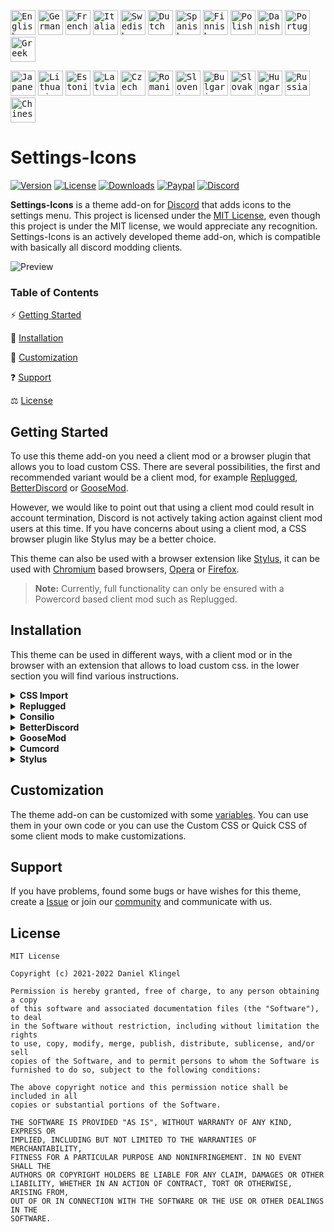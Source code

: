 <!-- ╔══════════════════════════╦═════════════════════════════════════════════════════════════════════════════[─]═[□]═[×]═╗ -->
<!-- ║ Docs                     ║ Language                                                                                ║ -->
<!-- ╚══════════════════════════╩═════════════════════════════════════════════════════════════════════════════════════════╝ -->

<kbd>[<img title="English" alt="English" src="https://crearts-community.github.io/Assets/languages/english.png" width="40">](/readme.md)</kbd>
<kbd>[<img title="German" alt="German" src="https://crearts-community.github.io/Assets/languages/german.png" width="40">](/.github/docs/translations/readme/german.md)</kbd>
<kbd>[<img title="French" alt="French" src="https://crearts-community.github.io/Assets/languages/french.png" width="40">](/.github/docs/translations/readme/french.md)</kbd>
<kbd>[<img title="Italian" alt="Italian" src="https://crearts-community.github.io/Assets/languages/italian.png" width="40">](/.github/docs/translations/readme/italian.md)</kbd>
<kbd>[<img title="Swedish" alt="Swedish" src="https://crearts-community.github.io/Assets/languages/swedish.png" width="40">](/.github/docs/translations/readme/swedish.md)</kbd>
<kbd>[<img title="Dutch" alt="Dutch" src="https://crearts-community.github.io/Assets/languages/dutch.png" width="40">](/.github/docs/translations/readme/dutch.md)</kbd>
<kbd>[<img title="Spanish" alt="Spanish" src="https://crearts-community.github.io/Assets/languages/spanish.png" width="40">](/.github/docs/translations/readme/spanish.md)</kbd>
<kbd>[<img title="Finnish" alt="Finnish" src="https://crearts-community.github.io/Assets/languages/finnish.png" width="40">](/.github/docs/translations/readme/finnish.md)</kbd>
<kbd>[<img title="Polish" alt="Polish" src="https://crearts-community.github.io/Assets/languages/polish.png" width="40">](/.github/docs/translations/readme/polish.md)</kbd>
<kbd>[<img title="Danish" alt="Danish" src="https://crearts-community.github.io/Assets/languages/danish.png" width="40">](/.github/docs/translations/readme/danish.md)</kbd>
<kbd>[<img title="Portuguese" alt="Portuguese" src="https://crearts-community.github.io/Assets/languages/portuguese.png" width="40">](/.github/docs/translations/readme/portuguese.md)</kbd>
<kbd>[<img title="Greek" alt="Greek" src="https://crearts-community.github.io/Assets/languages/greek.png" width="40">](/.github/docs/translations/readme/greek.md)</kbd>

<kbd>[<img title="Japanese" alt="Japanese" src="https://crearts-community.github.io/Assets/languages/japanese.png" width="40">](/.github/docs/translations/readme/japanese.md)</kbd>
<kbd>[<img title="Lithuanian" alt="Lithuanian" src="https://crearts-community.github.io/Assets/languages/lithuanian.png" width="40">](/.github/docs/translations/readme/lithuanian.md)</kbd>
<kbd>[<img title="Estonian" alt="Estonian" src="https://crearts-community.github.io/Assets/languages/estonian.png" width="40">](/.github/docs/translations/readme/estonian.md)</kbd>
<kbd>[<img title="Latvian" alt="Latvian" src="https://crearts-community.github.io/Assets/languages/latvian.png" width="40">](/.github/docs/translations/readme/latvian.md)</kbd>
<kbd>[<img title="Czech" alt="Czech" src="https://crearts-community.github.io/Assets/languages/czech.png" width="40">](/.github/docs/translations/readme/czech.md)</kbd>
<kbd>[<img title="Romanian" alt="Romanian" src="https://crearts-community.github.io/Assets/languages/romanian.png" width="40">](/.github/docs/translations/readme/romanian.md)</kbd>
<kbd>[<img title="Slovenian" alt="Slovenian" src="https://crearts-community.github.io/Assets/languages/slovenian.png" width="40">](/.github/docs/translations/readme/slovenian.md)</kbd>
<kbd>[<img title="Bulgarian" alt="Bulgarian" src="https://crearts-community.github.io/Assets/languages/bulgarian.png" width="40">](/.github/docs/translations/readme/bulgarian.md)</kbd>
<kbd>[<img title="Slovak" alt="Slovak" src="https://crearts-community.github.io/Assets/languages/slovak.png" width="40">](/.github/docs/translations/readme/slovak.md)</kbd>
<kbd>[<img title="Hungarian" alt="Hungarian" src="https://crearts-community.github.io/Assets/languages/hungarian.png" width="40">](/.github/docs/translations/readme/hungarian.md)</kbd>
<kbd>[<img title="Russian" alt="Russian" src="https://crearts-community.github.io/Assets/languages/russian.png" width="40">](/.github/docs/translations/readme/russian.md)</kbd>
<kbd>[<img title="Chinese" alt="Chinese" src="https://crearts-community.github.io/Assets/languages/chinese.png" width="40">](/.github/docs/translations/readme/chinese.md)</kbd>

<!-- ╔══════════════════════════╦═════════════════════════════════════════════════════════════════════════════[─]═[□]═[×]═╗ -->
<!-- ║ Docs                     ║ Shields                                                                                 ║ -->
<!-- ╚══════════════════════════╩═════════════════════════════════════════════════════════════════════════════════════════╝ -->

# Settings-Icons

[![Version](https://img.shields.io/github/manifest-json/v/CreArts-Community/Settings-Icons?labelColor=2e343e&color=%23CD0952&style=for-the-badge)](.github/docs/changelog.md)
[![License](https://img.shields.io/github/license/CreArts-Community/Settings-Icons?labelColor=2e343e&color=%23CD0952&style=for-the-badge)](license)
[![Downloads](https://img.shields.io/github/downloads/CreArts-Community/Settings-Icons/total?labelColor=2e343e&color=%23CD0952&style=for-the-badge)](https://github.com/CreArts-Community/Settings-Icons/releases)
[![Paypal](https://img.shields.io/badge/Donate-PayPal-blue?&labelColor=2e343e&color=%23CD0952&style=for-the-badge)](https://www.paypal.com/donate/?hosted_button_id=5MQYGQ2FGQDWJ)
[![Discord](https://img.shields.io/discord/534376415202639903?label=Discord&labelColor=2e343e&color=%23CD0952&style=for-the-badge)](https://discord.gg/8W8E39Z)

**Settings-Icons** is a theme add-on for [Discord](https://discord.com) that adds icons to the settings menu. This project is licensed under the [MIT License](license), even though this project is under the MIT license, we would appreciate any recognition. Settings-Icons is an actively developed theme add-on, which is compatible with basically all discord modding clients.

![Preview](https://i.imgur.com/lp8p9N9.png)

<!-- ╔══════════════════════════╦═════════════════════════════════════════════════════════════════════════════[─]═[□]═[×]═╗ -->
<!-- ║ Docs                     ║ Table of Contents                                                                       ║ -->
<!-- ╚══════════════════════════╩═════════════════════════════════════════════════════════════════════════════════════════╝ -->

### Table of Contents

⚡ [Getting Started](#getting-started)

📑 [Installation](#installation)

🎨 [Customization](#customization)

❓ [Support](#support)

⚖️ [License](#license)

<!-- ╔══════════════════════════╦═════════════════════════════════════════════════════════════════════════════[─]═[□]═[×]═╗ -->
<!-- ║ Docs                     ║ Getting Started                                                                         ║ -->
<!-- ╚══════════════════════════╩═════════════════════════════════════════════════════════════════════════════════════════╝ -->

## Getting Started

To use this theme add-on you need a client mod or a browser plugin that allows you to load custom CSS. There are several possibilities, the first and recommended variant would be a client mod, for example [Replugged](https://github.com/replugged-org/replugged), [BetterDiscord](https://github.com/BetterDiscord/BetterDiscord) or [GooseMod](https://github.com/GooseMod/GooseMod).

However, we would like to point out that using a client mod could result in account termination, Discord is not actively taking action against client mod users at this time. If you have concerns about using a client mod, a CSS browser plugin like Stylus may be a better choice.


This theme can also be used with a browser extension like [Stylus](https://github.com/openstyles/stylus), it can be used with [Chromium](https://github.com/chromium/chromium) based browsers, [Opera](https://addons.opera.com/en/extensions/details/stylus/) or [Firefox](https://addons.mozilla.org/de/firefox/addon/styl-us/).

> **Note:**
> Currently, full functionality can only be ensured with a Powercord based client mod such as Replugged. 

## Installation

This theme can be used in different ways, with a client mod or in the browser with an extension that allows to load custom css. in the lower section you will find various instructions.

<!-- ╔══════════════════════════╦═════════════════════════════════════════════════════════════════════════════[─]═[□]═[×]═╗ -->
<!-- ║ Docs                     ║ Installation (CSS Import)                                                               ║ -->
<!-- ╚══════════════════════════╩═════════════════════════════════════════════════════════════════════════════════════════╝ -->

<!-- CSS Import -->
<details>
<summary><b>CSS Import</b></summary>

* **Step 1:** Copy the Import link:

* **Step 2:** Paste the code above your theme code or load it via Quick CSS.

```css
@import url("https://crearts-community.github.io/Settings-Icons/clients/settings-icons.theme.css");
```
</details>

<!-- ╔══════════════════════════╦═════════════════════════════════════════════════════════════════════════════[─]═[□]═[×]═╗ -->
<!-- ║ Docs                     ║ Installation (Replugged)                                                                ║ -->
<!-- ╚══════════════════════════╩═════════════════════════════════════════════════════════════════════════════════════════╝ -->

<details>
<summary><b>Replugged</b></summary>

* **Step 1:** Open **Command Prompt** / **Terminal**

* **Step 2:** Paste the below code in your terminal:

```bash
cd replugged/themes
```

```bash
git clone https://github.com/CreArts-Community/Settings-Icons.git
```
</details>

<!-- ╔══════════════════════════╦═════════════════════════════════════════════════════════════════════════════[─]═[□]═[×]═╗ -->
<!-- ║ Docs                     ║ Installation (Consilio)                                                                 ║ -->
<!-- ╚══════════════════════════╩═════════════════════════════════════════════════════════════════════════════════════════╝ -->

<details>
<summary><b>Consilio</b></summary>

* **Step 1:** Open **Command Prompt** / **Terminal**

* **Step 2:** Paste the below code in your terminal:

```bash
cd consilio/src/themes
```

```bash
git clone https://github.com/CreArts-Community/Settings-Icons.git
```
</details>

<!-- ╔══════════════════════════╦═════════════════════════════════════════════════════════════════════════════[─]═[□]═[×]═╗ -->
<!-- ║ Docs                     ║ Installation (BetterDiscord)                                                            ║ -->
<!-- ╚══════════════════════════╩═════════════════════════════════════════════════════════════════════════════════════════╝ -->

<details>
<summary><b>BetterDiscord</b></summary>

* **Step 1:** Go to [releases](https://github.com/CreArts-Community/Settings-Icons/releases) tab of this repo.

* **Step 2:** Click on the `Settings-Icons.theme.css` file to download it.

* **Step 3:** Paste the downloaded file inside your **BetterDiscord**'s themes folder.
</details>

<!-- ╔══════════════════════════╦═════════════════════════════════════════════════════════════════════════════[─]═[□]═[×]═╗ -->
<!-- ║ Docs                     ║ Installation (GooseMod)                                                                 ║ -->
<!-- ╚══════════════════════════╩═════════════════════════════════════════════════════════════════════════════════════════╝ -->

<details>
<summary><b>GooseMod</b></summary>

* **Step 1:** Go to the themes store in **GooseMod** and search for "**Settings-Icons**".

* **Step 2:** Press the install button.
</details>

<!-- ╔══════════════════════════╦═════════════════════════════════════════════════════════════════════════════[─]═[□]═[×]═╗ -->
<!-- ║ Docs                     ║ Installation (Cumcord)                                                                  ║ -->
<!-- ╚══════════════════════════╩═════════════════════════════════════════════════════════════════════════════════════════╝ -->

<!-- Cumcord -->
<details>
<summary><b>Cumcord</b></summary>

* **Step 1:** Install the [Cumstain](https://github.com/yellowsink/cc-plugins) plugin for Cumcord.

* **Step 2:** Open the new theme option which appears in the settings.

* **Step 3:** Install the theme with this link:
```
https://crearts-community.github.io/Settings-Icons/clients/settings-icons.theme.css
```

* **Optional:** Add theme store repo link:
```
https://crearts-community.github.io/CreArts-Discord
```
</details>

<!-- ╔══════════════════════════╦═════════════════════════════════════════════════════════════════════════════[─]═[□]═[×]═╗ -->
<!-- ║ Docs                     ║ Installation (Stylus)                                                                   ║ -->
<!-- ╚══════════════════════════╩═════════════════════════════════════════════════════════════════════════════════════════╝ -->

<!-- Stylus -->
<details>
<summary><b>Stylus</b></summary>

* **Step 1:** Install the [**Stylus**](https://add0n.com/stylus.html) extension for [Chrome](https://chrome.google.com/webstore/detail/stylus/clngdbkpkpeebahjckkjfobafhncgmne) / [Firefox](https://addons.mozilla.org/en-US/firefox/addon/styl-us/) / [Opera](https://github.com/openstyles/stylus/wiki/Opera,-Outdated-Stylus).

* **Step 2:** After installing, head over to [this link](https://github.com/CreArts-Community/Settings-Icons/releases/latest/download/settings-icons.user.css).

* **Step 3:** Press the "**Install Style**" button.
</details>

<!-- ╔══════════════════════════╦═════════════════════════════════════════════════════════════════════════════[─]═[□]═[×]═╗ -->
<!-- ║ Docs                     ║ Customization                                                                           ║ -->
<!-- ╚══════════════════════════╩═════════════════════════════════════════════════════════════════════════════════════════╝ -->

## Customization

The theme add-on can be customized with some [variables](.github/docs/translations/variables/english.md). You can use them in your own code or you can use the Custom CSS or Quick CSS of some client mods to make customizations.

<!-- ╔══════════════════════════╦═════════════════════════════════════════════════════════════════════════════[─]═[□]═[×]═╗ -->
<!-- ║ Docs                     ║ Support                                                                                 ║ -->
<!-- ╚══════════════════════════╩═════════════════════════════════════════════════════════════════════════════════════════╝ -->

## Support

If you have problems, found some bugs or have wishes for this theme, create a [Issue](https://github.com/CreArts-Community/Settings-Icons/issues) or join our [community](https://discord.gg/8W8E39Z) and communicate with us.

<!-- ╔══════════════════════════╦═════════════════════════════════════════════════════════════════════════════[─]═[□]═[×]═╗ -->
<!-- ║ Docs                     ║ License                                                                                 ║ -->
<!-- ╚══════════════════════════╩═════════════════════════════════════════════════════════════════════════════════════════╝ -->

## License

```
MIT License

Copyright (c) 2021-2022 Daniel Klingel

Permission is hereby granted, free of charge, to any person obtaining a copy
of this software and associated documentation files (the "Software"), to deal
in the Software without restriction, including without limitation the rights
to use, copy, modify, merge, publish, distribute, sublicense, and/or sell
copies of the Software, and to permit persons to whom the Software is
furnished to do so, subject to the following conditions:

The above copyright notice and this permission notice shall be included in all
copies or substantial portions of the Software.

THE SOFTWARE IS PROVIDED "AS IS", WITHOUT WARRANTY OF ANY KIND, EXPRESS OR
IMPLIED, INCLUDING BUT NOT LIMITED TO THE WARRANTIES OF MERCHANTABILITY,
FITNESS FOR A PARTICULAR PURPOSE AND NONINFRINGEMENT. IN NO EVENT SHALL THE
AUTHORS OR COPYRIGHT HOLDERS BE LIABLE FOR ANY CLAIM, DAMAGES OR OTHER
LIABILITY, WHETHER IN AN ACTION OF CONTRACT, TORT OR OTHERWISE, ARISING FROM,
OUT OF OR IN CONNECTION WITH THE SOFTWARE OR THE USE OR OTHER DEALINGS IN THE
SOFTWARE.
```
